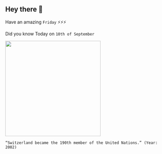 ## Hey there 👋
Have an amazing `Friday` ⚡⚡⚡

Did you know Today on `10th of September`
 
 [<img src="https://www.swissinfo.ch/resource/image/44337020/landscape_ratio3x2/320/213/7f851147a211bab168ee41f509d4aa3/662CA88EDC89461E32F53C6DBC9CAB6D/10072925.jpg" width="300" />](https://www.dw.com/en/switzerland-is-190th-member-of-un/a-465888#:~:text=With%20only%20a%20fraction%20of,cantons%20agreed%20to%20the%20referendum.&text=In%20the%20end%202%20of,fledged%20member%20of%20the%20UN.) 
 ```
“Switzerland became the 190th member of the United Nations.” (Year: 2002)
```
